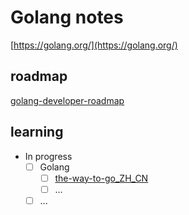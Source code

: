 # Golang notes

[https://golang.org/](https://golang.org/)

## roadmap

[golang-developer-roadmap](https://github.com/Alikhll/golang-developer-roadmap)

## learning

* In progress
  * [ ] Golang
    * [ ] [the-way-to-go_ZH_CN](https://github.com/unknwon/the-way-to-go_ZH_CN)
    * [ ] ...
  * [ ] ...
